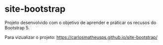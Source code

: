# site-bootstrap
 
Projeto desenvolvido com o objetivo de aprender e práticar os recusos do Bootstrap 5.

Para vizualizar o projeto: https://carlosmatheusps.github.io/site-bootstrap/
